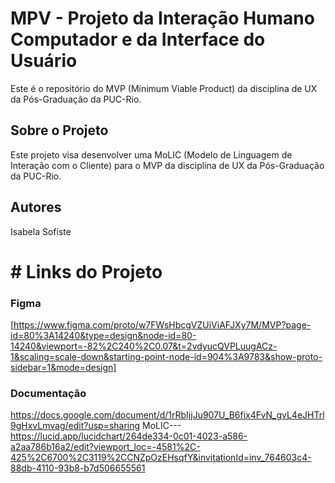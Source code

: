 # **MPV - Projeto da Interação Humano Computador e da Interface do Usuário**

Este é o repositório do MVP (Minimum Viable Product) da disciplina de UX da Pós-Graduação da PUC-Rio.

## Sobre o Projeto

Este projeto visa desenvolver uma MoLIC (Modelo de Linguagem de Interação com o Cliente) para o MVP da disciplina de UX da Pós-Graduação da PUC-Rio. 

## Autores

Isabela Sofiste

# #  Links do Projeto

### Figma
[https://www.figma.com/proto/w7FWsHbcgVZUiViAFJXy7M/MVP?page-id=80%3A14240&type=design&node-id=80-14240&viewport=-82%2C240%2C0.07&t=2vdyucQVPLuugACz-1&scaling=scale-down&starting-point-node-id=904%3A9783&show-proto-sidebar=1&mode=design]

### Documentação
https://docs.google.com/document/d/1rRbIjjJu907U_B6fix4FvN_gvL4eJHTrl9gHxvLmvag/edit?usp=sharing
MoLIC--- https://lucid.app/lucidchart/264de334-0c01-4023-a586-a2aa786b16a2/edit?viewport_loc=-4581%2C-425%2C6700%2C3119%2CCNZpOzEHsqfY&invitationId=inv_764603c4-88db-4110-93b8-b7d506655561

